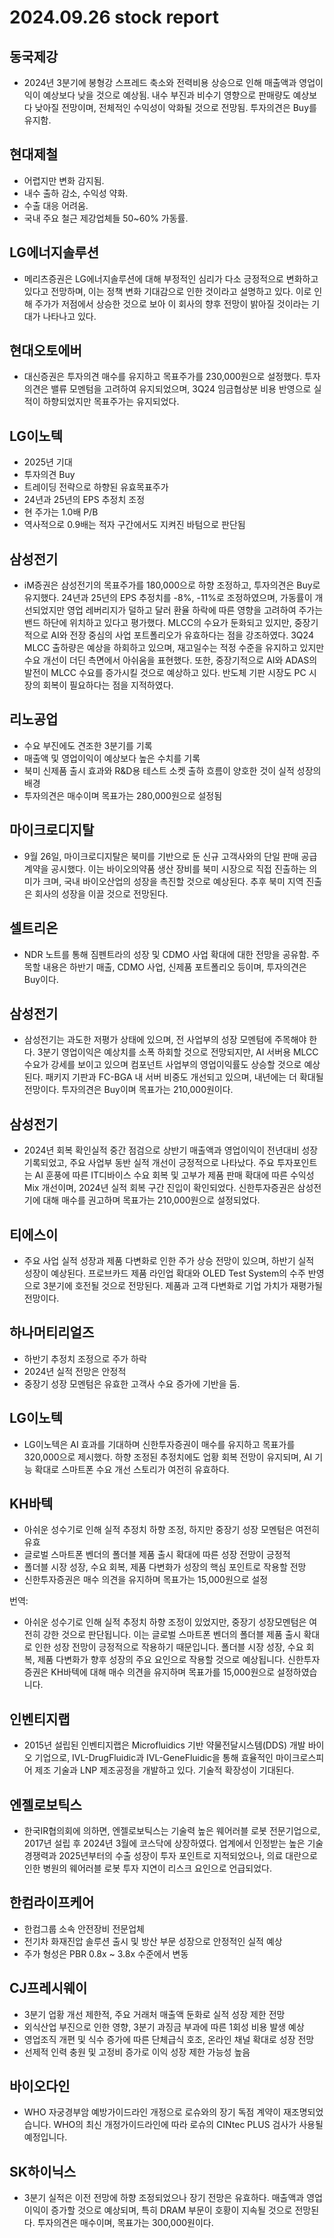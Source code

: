 # 2024.09.26 stock report
## 동국제강
- 2024년 3분기에 봉형강 스프레드 축소와 전력비용 상승으로 인해 매출액과 영업이익이 예상보다 낮을 것으로 예상됨. 내수 부진과 비수기 영향으로 판매량도 예상보다 낮아질 전망이며, 전체적인 수익성이 악화될 것으로 전망됨. 투자의견은 Buy를 유지함.
## 현대제철
- 어렵지만 변화 감지됨.
- 내수 출하 감소, 수익성 약화.
- 수출 대응 어려움.
- 국내 주요 철근 제강업체들 50~60% 가동률.
## LG에너지솔루션
- 메리츠증권은 LG에너지솔루션에 대해 부정적인 심리가 다소 긍정적으로 변화하고 있다고 전망하며, 이는 정책 변화 기대감으로 인한 것이라고 설명하고 있다. 이로 인해 주가가 저점에서 상승한 것으로 보아 이 회사의 향후 전망이 밝아질 것이라는 기대가 나타나고 있다.
## 현대오토에버
- 대신증권은 투자의견 매수를 유지하고 목표주가를 230,000원으로 설정했다. 투자의견은 밸류 모멘텀을 고려하여 유지되었으며, 3Q24 임금협상분 비용 반영으로 실적이 하향되었지만 목표주가는 유지되었다.
## LG이노텍
- 2025년 기대
- 투자의견 Buy
- 트레이딩 전략으로 하향된 유효목표주가
- 24년과 25년의 EPS 추정치 조정
- 현 주가는 1.0배 P/B
- 역사적으로 0.9배는 적자 구간에서도 지켜진 바텀으로 판단됨
## 삼성전기
- iM증권은 삼성전기의 목표주가를 180,000으로 하향 조정하고, 투자의견은 Buy로 유지했다. 24년과 25년의 EPS 추정치를 -8%, -11%로 조정하였으며, 가동률이 개선되었지만 영업 레버리지가 덜하고 달러 환율 하락에 따른 영향을 고려하여 주가는 밴드 하단에 위치하고 있다고 평가했다. MLCC의 수요가 둔화되고 있지만, 중장기적으로 AI와 전장 중심의 사업 포트폴리오가 유효하다는 점을 강조하였다. 3Q24 MLCC 출하량은 예상을 하회하고 있으며, 재고일수는 적정 수준을 유지하고 있지만 수요 개선이 더딘 측면에서 아쉬움을 표현했다. 또한, 중장기적으로 AI와 ADAS의 발전이 MLCC 수요를 증가시킬 것으로 예상하고 있다. 반도체 기판 시장도 PC 시장의 회복이 필요하다는 점을 지적하였다.
## 리노공업
- 수요 부진에도 견조한 3분기를 기록
- 매출액 및 영업이익이 예상보다 높은 수치를 기록
- 북미 신제품 출시 효과와 R&D용 테스트 소켓 출하 흐름이 양호한 것이 실적 성장의 배경
- 투자의견은 매수이며 목표가는 280,000원으로 설정됨
## 마이크로디지탈
- 9월 26일, 마이크로디지탈은 북미를 기반으로 둔 신규 고객사와의 단일 판매 공급 계약을 공시했다. 이는 바이오의약품 생산 장비를 북미 시장으로 직접 진출하는 의미가 크며, 국내 바이오산업의 성장을 촉진할 것으로 예상된다. 추후 북미 지역 진출은 회사의 성장을 이끌 것으로 전망된다.
## 셀트리온
- NDR 노트를 통해 짐펜트라의 성장 및 CDMO 사업 확대에 대한 전망을 공유함. 주목할 내용은 하반기 매출, CDMO 사업, 신제품 포트폴리오 등이며, 투자의견은 Buy이다.
## 삼성전기
- 삼성전기는 과도한 저평가 상태에 있으며, 전 사업부의 성장 모멘텀에 주목해야 한다. 3분기 영업이익은 예상치를 소폭 하회할 것으로 전망되지만, AI 서버용 MLCC 수요가 강세를 보이고 있으며 컴포넌트 사업부의 영업이익률도 상승할 것으로 예상된다. 패키지 기판과 FC-BGA 내 서버 비중도 개선되고 있으며, 내년에는 더 확대될 전망이다. 투자의견은 Buy이며 목표가는 210,000원이다.
## 삼성전기
- 2024년 회복 확인실적 중간 점검으로 상반기 매출액과 영업이익이 전년대비 성장 기록되었고, 주요 사업부 동반 실적 개선이 긍정적으로 나타났다. 주요 투자포인트는 AI 훈풍에 따른 IT디바이스 수요 회복 및 고부가 제품 판매 확대에 따른 수익성 Mix 개선이며, 2024년 실적 회복 구간 진입이 확인되었다. 신한투자증권은 삼성전기에 대해 매수를 권고하며 목표가는 210,000원으로 설정되었다.
## 티에스이
- 주요 사업 실적 성장과 제품 다변화로 인한 주가 상승 전망이 있으며, 하반기 실적 성장이 예상된다. 프로브카드 제품 라인업 확대와 OLED Test System의 수주 반영으로 3분기에 호전될 것으로 전망된다. 제품과 고객 다변화로 기업 가치가 재평가될 전망이다.
## 하나머티리얼즈
- 하반기 추정치 조정으로 주가 하락
- 2024년 실적 전망은 안정적
- 중장기 성장 모멘텀은 유효한 고객사 수요 증가에 기반을 둠.
## LG이노텍
- LG이노텍은 AI 효과를 기대하며 신한투자증권이 매수를 유지하고 목표가를 320,000으로 제시했다. 하향 조정된 추정치에도 업황 회복 전망이 유지되며, AI 기능 확대로 스마트폰 수요 개선 스토리가 여전히 유효하다.
## KH바텍
- 아쉬운 성수기로 인해 실적 추정치 하향 조정, 하지만 중장기 성장 모멘텀은 여전히 유효
- 글로벌 스마트폰 벤더의 폴더블 제품 출시 확대에 따른 성장 전망이 긍정적
- 폴더블 시장 성장, 수요 회복, 제품 다변화가 성장의 핵심 포인트로 작용할 전망
- 신한투자증권은 매수 의견을 유지하며 목표가는 15,000원으로 설정

번역:
- 아쉬운 성수기로 인해 실적 추정치 하향 조정이 있었지만, 중장기 성장모멘텀은 여전히 강한 것으로 판단됩니다. 이는 글로벌 스마트폰 벤더의 폴더블 제품 출시 확대로 인한 성장 전망이 긍정적으로 작용하기 때문입니다. 폴더블 시장 성장, 수요 회복, 제품 다변화가 향후 성장의 주요 요인으로 작용할 것으로 예상됩니다. 신한투자증권은 KH바텍에 대해 매수 의견을 유지하며 목표가를 15,000원으로 설정하였습니다.
## 인벤티지랩
- 2015년 설립된 인벤티지랩은 Microfluidics 기반 약물전달시스템(DDS) 개발 바이오 기업으로, IVL-DrugFluidic과 IVL-GeneFluidic을 통해 효율적인 마이크로스피어 제조 기술과 LNP 제조공정을 개발하고 있다. 기술적 확장성이 기대된다.
## 엔젤로보틱스
- 한국IR협의회에 의하면, 엔젤로보틱스는 기술력 높은 웨어러블 로봇 전문기업으로, 2017년 설립 후 2024년 3월에 코스닥에 상장하였다. 업계에서 인정받는 높은 기술 경쟁력과 2025년부터의 수출 성장이 투자 포인트로 지적되었으나, 의료 대란으로 인한 병원의 웨어러블 로봇 투자 지연이 리스크 요인으로 언급되었다.
## 한컴라이프케어
- 한컴그룹 소속 안전장비 전문업체 
- 전기차 화재진압 솔루션 출시 및 방산 부문 성장으로 안정적인 실적 예상
- 주가 형성은 PBR 0.8x ~ 3.8x 수준에서 변동
## CJ프레시웨이
- 3분기 업황 개선 제한적, 주요 거래처 매출액 둔화로 실적 성장 제한 전망
- 외식산업 부진으로 인한 영향, 3분기 과징금 부과에 따른 1회성 비용 발생 예상
- 영업조직 개편 및 식수 증가에 따른 단체급식 호조, 온라인 채널 확대로 성장 전망
- 선제적 인력 충원 및 고정비 증가로 이익 성장 제한 가능성 높음
## 바이오다인
- WHO 자궁경부암 예방가이드라인 개정으로 로슈와의 장기 독점 계약이 재조명되었습니다. WHO의 최신 개정가이드라인에 따라 로슈의 CINtec PLUS 검사가 사용될 예정입니다.
## SK하이닉스
- 3분기 실적은 이전 전망에 하향 조정되었으나 장기 전망은 유효하다. 매출액과 영업이익이 증가할 것으로 예상되며, 특히 DRAM 부문이 호황이 지속될 것으로 전망된다. 투자의견은 매수이며, 목표가는 300,000원이다.